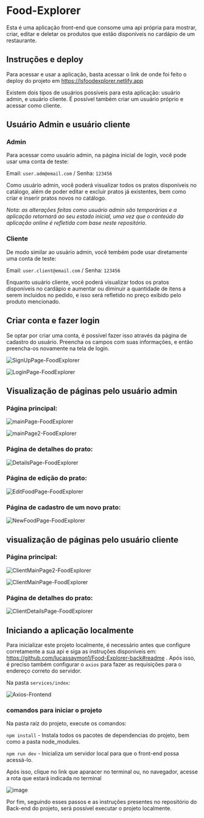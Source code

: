 # Food-Explorer

Esta é uma aplicação front-end que consome uma api própria para mostrar, criar, editar e deletar os produtos que estão disponíveis no cardápio de um restaurante.

## Instruções e deploy

Para acessar e usar a aplicação, basta acessar o link de onde foi feito o deploy do projeto em https://lsfoodexplorer.netlify.app

Existem dois tipos de usuários possíveis para esta aplicação: usuário admin, e usuário cliente. É possível também criar um usuário próprio e acessar como cliente.

## Usuário Admin e usuário cliente

### Admin

Para acessar como usuário admin, na página inicial de login, você pode usar uma conta de teste:

Email: `user.adm@email.com` / 
Senha: `123456`

Como usuário admin, você poderá visualizar todos os pratos disponíveis no catálogo, além de poder editar e excluir pratos já existentes, bem como criar e inserir pratos novos no catálogo.

*Nota*: *as alterações feitas como usuário admin são temporárias e a aplicação retornará ao seu estado inicial, uma vez que o conteúdo da aplicação online é refletida com base neste repositório.*

### Cliente

De modo similar ao usuário admin, você tembém pode usar diretamente uma conta de teste:

Email: `user.client@email.com` / 
Senha: `123456`

Enquanto usuário cliente, você poderá visualizar todos os pratos disponíveis no cardápio e aumentar ou diminuir a quantidade de itens a serem incluidos no pedido, e isso será refletido no preço exibido pelo produto mencionado.

## Criar conta e fazer login

Se optar por criar uma conta, é possível fazer isso através da página de cadastro do usuário. Preencha os campos com suas informações, e então preencha-os novamente na tela de login.

![SignUpPage-FoodExplorer](https://github.com/lucassaymon1/Food-Explorer-front/assets/102837549/eb071fce-0d78-40f8-9c11-7801d998d661)


![LoginPage-FoodExplorer](https://github.com/lucassaymon1/Food-Explorer-front/assets/102837549/26ab958a-7046-4b82-b52e-3a161613ff47)


## Visualização de páginas pelo usuário admin

### Página principal:

![mainPage-FoodExplorer](https://github.com/lucassaymon1/Food-Explorer-front/assets/102837549/9124e2fb-8e62-4777-a754-fb3fd5435025)

![mainPage2-FoodExplorer](https://github.com/lucassaymon1/Food-Explorer-front/assets/102837549/544a915f-2245-4044-b887-25109d2125b7)

### Página de detalhes do prato:

![DetailsPage-FoodExplorer](https://github.com/lucassaymon1/Food-Explorer-front/assets/102837549/f8755a41-0886-48b5-9ace-dced377540cb)

### Página de edição do prato:

![EditFoodPage-FoodExplorer](https://github.com/lucassaymon1/Food-Explorer-front/assets/102837549/e1c92073-0d4d-483b-97b4-230348ce4105)

### Página de cadastro de um novo prato:

![NewFoodPage-FoodExplorer](https://github.com/lucassaymon1/Food-Explorer-front/assets/102837549/73b885da-d7f5-4f95-9c29-0ef4ec5da424)

## visualização de páginas pelo usuário cliente

### Página principal:

![ClientMainPage2-FoodExplorer](https://github.com/lucassaymon1/Food-Explorer-front/assets/102837549/8f5ad512-b0a7-4c6e-8644-d98a8f679744)

![ClientMainPage-FoodExplorer](https://github.com/lucassaymon1/Food-Explorer-front/assets/102837549/fc00352e-25a0-4502-b74d-b7728d8482a8)

### Página de detalhes do prato:

![ClientDetailsPage-FoodExplorer](https://github.com/lucassaymon1/Food-Explorer-front/assets/102837549/c11a9e69-a11c-4407-a62c-74f7d2f91612)

## Iniciando a aplicação localmente

Para inicializar este projeto localmente, é necessário antes que configure corretamente a sua api e siga as instruções disponíveis em: https://github.com/lucassaymon1/Food-Explorer-back#readme
. Após isso, é preciso também configurar o `axios` para fazer as requisições para o endereço correto do servidor.

Na pasta `services/index`:

![Axios-Frontend](https://github.com/lucassaymon1/Food-Explorer-front/assets/102837549/ae368419-14f9-4c8e-b5fc-a03e7d1d5a37)


### comandos para iniciar o projeto

Na pasta raíz do projeto, execute os comandos:

`npm install` - Instala todos os pacotes de dependencias do projeto, bem como a pasta node_modules.

`npm run dev` - Inicializa um servidor local para que o front-end possa acessá-lo.

Após isso, clique no link que aparacer no terminal ou, no navegador, acesse a rota que estará indicada no terminal

![image](https://github.com/lucassaymon1/Food-Explorer-front/assets/102837549/8943271a-ed36-4b3b-b5cb-28874d8ee06e)

Por fim, seguindo esses passos e as instruções presentes no repositório do Back-end do projeto, será possível executar o projeto localmente.
